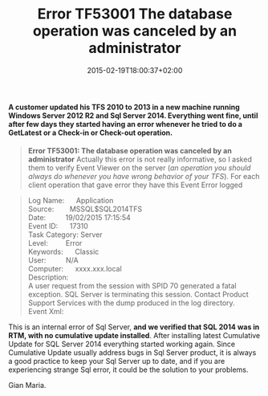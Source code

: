 ﻿---
title: "Error TF53001 The database operation was canceled by an administrator"
description: ""
date: 2015-02-19T18:00:37+02:00
draft: false
tags: [Sql Server,Tfs]
categories: [Tfs]
---
#### A customer updated his TFS 2010 to 2013 in a new machine running Windows Server 2012 R2 and Sql Server 2014. Everything went fine, until after few days they started having an error whenever he tried to do a GetLatest or a Check-in or Check-out operation. 

>  **Error TF53001: The database operation was canceled by an administrator** Actually this error is not really informative, so I asked them to verify Event Viewer on the server (*an operation you should always do whenever you have wrong behavior of your TFS*). For each client operation that gave error they have this Event Error logged

> Log Name:      Application  
>  Source:        MSSQL$SQL2014TFS  
>  Date:          19/02/2015 17:15:54  
>  Event ID:      17310  
>  Task Category: Server  
>  Level:         Error  
>  Keywords:      Classic  
>  User:          N/A  
>  Computer:      xxxx.xxx.local  
>  Description:  
>  A user request from the session with SPID 70 generated a fatal exception. SQL Server is terminating this session. Contact Product Support Services with the dump produced in the log directory.  
>  Event Xml:

This is an internal error of Sql Server, **and we verified that SQL 2014 was in RTM, with no cumulative update installed**. After installing latest Cumulative Update for SQL Server 2014 everything started working again. Since Cumulative Update usually address bugs in Sql Server product, it is always a good practice to keep your Sql Server up to date, and if you are experiencing strange Sql error, it could be the solution to your problems.

Gian Maria.
